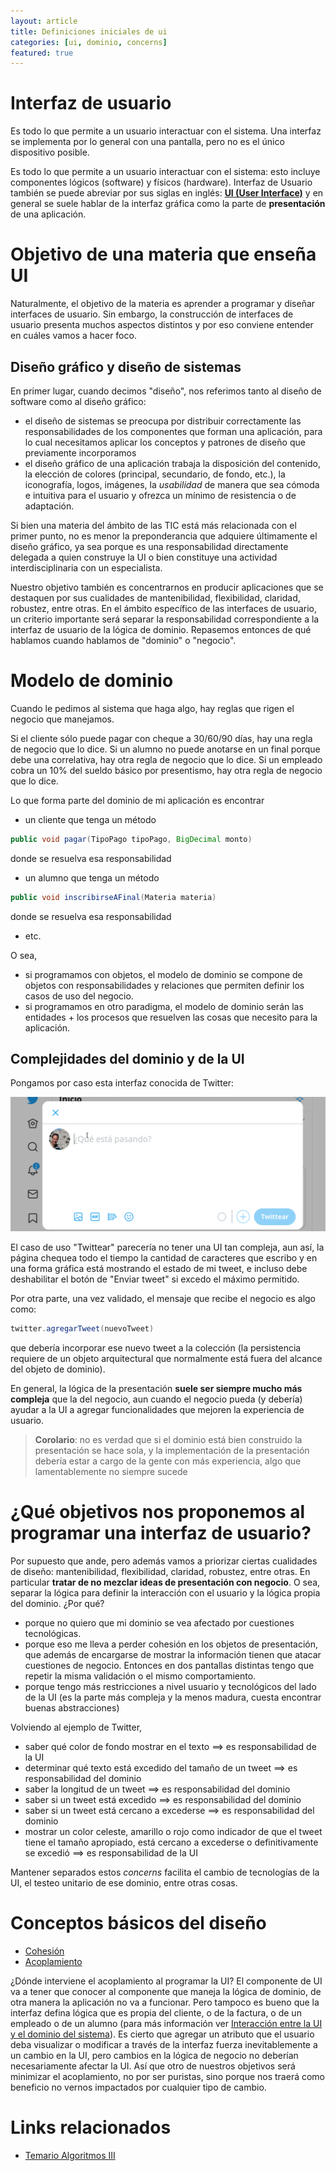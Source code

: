 ```yaml
---
layout: article
title: Definiciones iniciales de ui
categories: [ui, dominio, concerns]
featured: true
---
```


# Interfaz de usuario

Es todo lo que permite a un usuario interactuar con el sistema. Una interfaz se implementa por lo general con una pantalla, pero no es el único dispositivo posible.

Es todo lo que permite a un usuario interactuar con el sistema: esto incluye componentes lógicos (software) y físicos (hardware). Interfaz de Usuario también se puede abreviar por sus siglas en inglés: [**UI (User Interface)**](https://en.wikipedia.org/wiki/User_interface) y en general se suele hablar de la interfaz gráfica como la parte de **presentación** de una aplicación.

# Objetivo de una materia que enseña UI

Naturalmente, el objetivo de la materia es aprender a programar y diseñar interfaces de usuario. Sin embargo, la construcción de interfaces de usuario presenta muchos aspectos distintos y por eso conviene entender en cuáles vamos a hacer foco.

## Diseño gráfico y diseño de sistemas

En primer lugar, cuando decimos "diseño", nos referimos tanto al diseño de software como al diseño gráfico:

- el diseño de sistemas se preocupa por distribuir correctamente las responsabilidades de los componentes que forman una aplicación, para lo cual necesitamos aplicar los conceptos y patrones de diseño que previamente incorporamos
- el diseño gráfico de una aplicación trabaja la disposición del contenido, la elección de colores (principal, secundario, de fondo, etc.), la iconografía, logos, imágenes, la _usabilidad_ de manera que sea cómoda e intuitiva para el usuario y ofrezca un mínimo de resistencia o de adaptación.

Si bien una materia del ámbito de las TIC está más relacionada con el primer punto, no es menor la preponderancia que adquiere últimamente el diseño gráfico, ya sea porque es una responsabilidad directamente delegada a quien construye la UI o bien constituye una actividad interdisciplinaria con un especialista.

Nuestro objetivo también es concentrarnos en producir aplicaciones que se destaquen por sus cualidades de mantenibilidad, flexibilidad, claridad, robustez, entre otras. En el ámbito específico de las interfaces de usuario, un criterio importante será separar la responsabilidad correspondiente a la interfaz de usuario de la lógica de dominio. Repasemos entonces de qué hablamos cuando hablamos de "dominio" o "negocio".

# Modelo de dominio

Cuando le pedimos al sistema que haga algo, hay reglas que rigen el negocio que manejamos.

Si el cliente sólo puede pagar con cheque a 30/60/90 días, hay una regla de negocio que lo dice. Si un alumno no puede anotarse en un final porque debe una correlativa, hay otra regla de negocio que lo dice. Si un empleado cobra un 10% del sueldo básico por presentismo, hay otra regla de negocio que lo dice.

Lo que forma parte del dominio de mi aplicación es encontrar

- un cliente que tenga un método

``` java
public void pagar(TipoPago tipoPago, BigDecimal monto)
```

donde se resuelva esa responsabilidad

- un alumno que tenga un método

``` java
public void inscribirseAFinal(Materia materia)
```

donde se resuelva esa responsabilidad

- etc.

O sea,

- si programamos con objetos, el modelo de dominio se compone de objetos con responsabilidades y relaciones que permiten definir los casos de uso del negocio.
- si programamos en otro paradigma, el modelo de dominio serán las entidades + los procesos que resuelven las cosas que necesito para la aplicación.

## Complejidades del dominio y de la UI

Pongamos por caso esta interfaz conocida de Twitter:

![twitter](/img/wiki/ui-twitter.gif)

El caso de uso "Twittear" parecería no tener una UI tan compleja, aun así, la página chequea todo el tiempo la cantidad de caracteres que escribo y en una forma gráfica está mostrando el estado de mi tweet, e incluso debe deshabilitar el botón de "Enviar tweet" si excedo el máximo permitido.

Por otra parte, una vez validado, el mensaje que recibe el negocio es algo como:

```java
twitter.agregarTweet(nuevoTweet)
```

que debería incorporar ese nuevo tweet a la colección (la persistencia requiere de un objeto arquitectural que normalmente está fuera del alcance del objeto de dominio).

En general, la lógica de la presentación **suele ser siempre mucho más compleja** que la del negocio, aun cuando el negocio pueda (y debería) ayudar a la UI a agregar funcionalidades que mejoren la experiencia de usuario. 

> **Corolario**: no es verdad que si el dominio está bien construido la presentación se hace sola, y la implementación de la presentación debería estar a cargo de la gente con más experiencia, algo que lamentablemente no siempre sucede

# ¿Qué objetivos nos proponemos al programar una interfaz de usuario?

Por supuesto que ande, pero además vamos a priorizar ciertas cualidades de diseño: mantenibilidad, flexibilidad, claridad, robustez, entre otras. En particular **tratar de no mezclar ideas de presentación con negocio**. O sea, separar la lógica para definir la interacción con el usuario y la lógica propia del dominio. ¿Por qué?

- porque no quiero que mi dominio se vea afectado por cuestiones tecnológicas.
- porque eso me lleva a perder cohesión en los objetos de presentación, que además de encargarse de mostrar la información tienen que atacar cuestiones de negocio. Entonces en dos pantallas distintas tengo que repetir la misma validación o el mismo comportamiento.
- porque tengo más restricciones a nivel usuario y tecnológicos del lado de la UI (es la parte más compleja y la menos madura, cuesta encontrar buenas abstracciones)

<!-- -->

Volviendo al ejemplo de Twitter,

- saber qué color de fondo mostrar en el texto ==> es responsabilidad de la UI
- determinar qué texto está excedido del tamaño de un tweet ==> es responsabilidad del dominio
- saber la longitud de un tweet ==> es responsabilidad del dominio
- saber si un tweet está excedido ==> es responsabilidad del dominio
- saber si un tweet está cercano a excederse ==> es responsabilidad del dominio
- mostrar un color celeste, amarillo o rojo como indicador de que el tweet tiene el tamaño apropiado, está cercano a excederse o definitivamente se excedió ==> es responsabilidad de la UI

Mantener separados estos _concerns_ facilita el cambio de tecnologías de la UI, el testeo unitario de ese dominio, entre otras cosas.

# Conceptos básicos del diseño

- [Cohesión](conceptos-basicos-del-diseno.html#tocAnchor-1-4)
- [Acoplamiento](conceptos-basicos-del-diseno.html#tocAnchor-1-5)

¿Dónde interviene el acoplamiento al programar la UI? El componente de UI va a tener que conocer al componente que maneja la lógica de dominio, de otra manera la aplicación no va a funcionar. Pero tampoco es bueno que la interfaz defina lógica que es propia del cliente, o de la factura, o de un empleado o de un alumno (para más información ver [Interacción entre la UI y el dominio del sistema](integracion-de-la-ui-en-una-arquitectura-de-un-sistema-de-software.html)). Es cierto que agregar un atributo que el usuario deba visualizar o modificar a través de la interfaz fuerza inevitablemente a un cambio en la UI, pero cambios en la lógica de negocio no deberían necesariamente afectar la UI. Así que otro de nuestros objetivos será minimizar el acoplamiento, no por ser puristas, sino porque nos traerá como beneficio no vernos impactados por cualquier tipo de cambio.

# Links relacionados

- [Temario Algoritmos III](algo3-temario.html)
